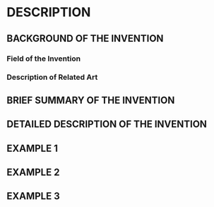# DESCRIPTION

## BACKGROUND OF THE INVENTION

### Field of the Invention

### Description of Related Art

## BRIEF SUMMARY OF THE INVENTION

## DETAILED DESCRIPTION OF THE INVENTION

## EXAMPLE 1

## EXAMPLE 2

## EXAMPLE 3

